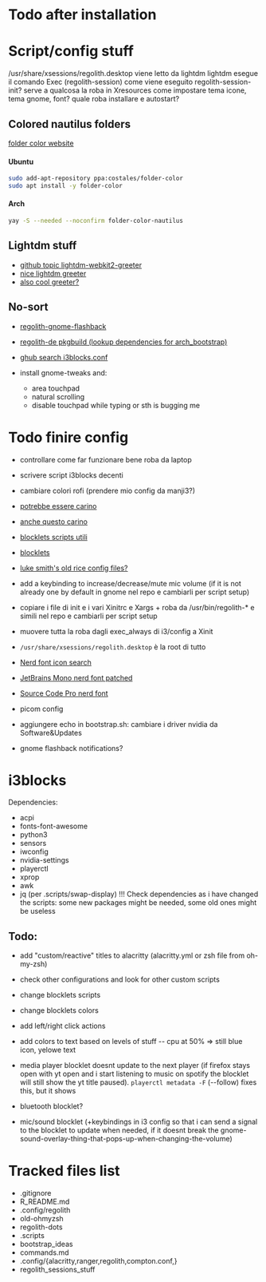 # Todo after installation

# Script/config stuff
/usr/share/xsessions/regolith.desktop viene letto da lightdm
lightdm esegue il comando Exec (regolith-session)
come viene eseguito regolith-session-init?
serve a qualcosa la roba in Xresources
come impostare tema icone, tema gnome, font?
quale roba installare e autostart?

## Colored nautilus folders

[folder color website](http://foldercolor.tuxfamily.org/)

#### Ubuntu 
```sh
sudo add-apt-repository ppa:costales/folder-color
sudo apt install -y folder-color
```

#### Arch
```sh
yay -S --needed --noconfirm folder-color-nautilus
```

## Lightdm stuff

- [github topic lightdm-webkit2-greeter](https://github.com/topics/lightdm-webkit2-greeter-theme)
- [nice lightdm greeter](https://github.com/Demonstrandum/Saluto)
- [also cool greeter?](https://github.com/naueramant/lightdm-webkit-sequoia)

## No-sort

- [regolith-gnome-flashback](https://github.com/regolith-linux/regolith-gnome-flashback)
- [regolith-de pkgbuild (lookup dependencies for arch\_bootstrap)](https://github.com/gardotd426/regolith-de/blob/master/PKGBUILD)
- [ghub search i3blocks.conf](https://github.com/search?q=i3blocks.conf)

- install gnome-tweaks and:
	- area touchpad
	- natural scrolling
	- disable touchpad while typing or sth is bugging me

# Todo finire config 
- controllare come far funzionare bene roba da laptop
- scrivere script i3blocks decenti
- cambiare colori rofi (prendere mio config da manji3?)
- [potrebbe essere carino](https://faq.i3wm.org/question/138/multiple-scratchpad.1.html)
- [anche questo carino](https://gitlab.com/aquator/i3-scratchpad)
- [blocklets scripts utili](https://github.com/Anachron/i3blocks/tree/master/blocks)
- [blocklets](github.com/vivien/i3blocks-contrib)
- [luke smith's old rice config files?](https://gitlab.com/LukeSmithxyz/voidrice/-/blob/1669b3c2b95dc7143f84470ca8dd5bb35283821a/.config/i3/config)
- add a keybinding to increase/decrease/mute mic volume (if it is not already one by default in gnome nel repo e cambiarli per script setup)
- copiare i file di init e i vari Xinitrc e Xargs + roba da /usr/bin/regolith-\* e simili nel repo e cambiarli per script setup
- muovere tutta la roba dagli exec_always di i3/config a Xinit
- `/usr/share/xsessions/regolith.desktop` è la root di tutto
- [Nerd font icon search](https://www.nerdfonts.com/cheat-sheet)

- [JetBrains Mono nerd font patched](https://github.com/ryanoasis/nerd-fonts/blob/master/patched-fonts/JetBrainsMono/Ligatures/Regular/complete/JetBrains%20Mono%20Regular%20Nerd%20Font%20Complete%20Mono.ttf)
- [Source Code Pro nerd font](https://github.com/ryanoasis/nerd-fonts/blob/master/patched-fonts/SourceCodePro/Regular/complete/Sauce%20Code%20Pro%20Nerd%20Font%20Complete.ttf)

- picom config
- aggiungere echo in bootstrap.sh: cambiare i driver nvidia da Software&Updates
- gnome flashback notifications?

# i3blocks

Dependencies:
- acpi
- fonts-font-awesome
- python3
- sensors
- iwconfig
- nvidia-settings
- playerctl
- xprop
- awk
- jq (per .scripts/swap-display)
!!! Check dependencies as i have changed the scripts: some new packages might be needed, some old ones might be useless

## Todo:
- add "custom/reactive" titles to alacritty (alacritty.yml or zsh file from oh-my-zsh)
- check other configurations and look for other custom scripts
- change blocklets scripts
- change blocklets colors
- add left/right click actions
- add colors to text based on levels of stuff -- cpu at 50% => still blue icon, yelowe text
- media player blocklet doesnt update to the next player (if firefox stays open with yt open and i start listening to music on spotify the blocklet will still show the yt title paused). `playerctl metadata -F` (--follow) fixes this, but it shows 

- bluetooth blocklet?
- mic/sound blocklet (+keybindings in i3 config so that i can send a signal to the blocklet to update when needed, if it doesnt break the gnome-sound-overlay-thing-that-pops-up-when-changing-the-volume)

# Tracked files list
- .gitignore
- R_README.md
- .config/regolith
- old-ohmyzsh
- regolith-dots
- .scripts
- bootstrap_ideas
- commands.md
- .config/{alacritty,ranger,regolith,compton.conf,}
- regolith_sessions_stuff
